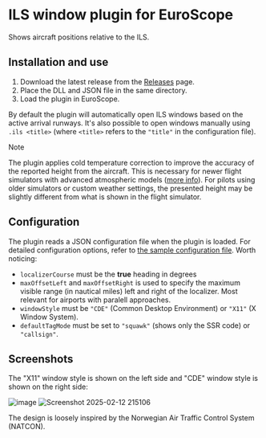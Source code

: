 # ILS window plugin for EuroScope

Shows aircraft positions relative to the ILS.

## Installation and use

1. Download the latest release from the [Releases](https://github.com/EvenAR/ILS-Window/releases) page.
2. Place the DLL and JSON file in the same directory.
3. Load the plugin in EuroScope.

By default the plugin will automatically open ILS windows based on the active arrival runways. It's also possible to open windows manually using `.ils <title>` (where `<title>` refers to the `"title"` in the configuration file).

> [!NOTE]
> The plugin applies cold temperature correction to improve the accuracy of the reported height from the aircraft. This is necessary for newer flight simulators with advanced atmospheric models ([more info](https://forums.flightsimulator.com/t/vatsim-ivao-pilotedge-users-be-aware-of-an-important-bug/426142)). For pilots using older simulators or custom weather settings, the presented height may be slightly different from what is shown in the flight simulator.

## Configuration

The plugin reads a JSON configuration file when the plugin is loaded. For detailed configuration options, refer to [the sample configuration file](/Sample%20config). Worth noticing:

- `localizerCourse` must be the **true** heading in degrees
- `maxOffsetLeft` and `maxOffsetRight` is used to specify the maximum visible range (in nautical miles) left and right of the localizer. Most relevant for airports with paralell approaches.
- `windowStyle` must be `"CDE"` (Common Desktop Environment) or `"X11"` (X Window System).
- `defaultTagMode` must be set to `"squawk"` (shows only the SSR code) or `"callsign"`.

## Screenshots

The "X11" window style is shown on the left side and "CDE" window style is shown on the right side:

![image](https://github.com/user-attachments/assets/6dc74ee9-8536-46ee-a3ff-6e04dc470536) ![Screenshot 2025-02-12 215106](https://github.com/user-attachments/assets/0fa96a95-b088-4f0c-92d3-fc6df11aef1e)

The design is loosely inspired by the Norwegian Air Traffic Control System (NATCON).
